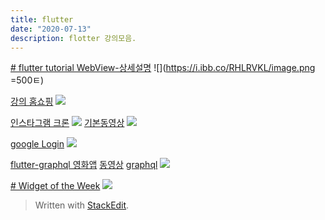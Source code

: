 ```yaml
---
title: flutter 
date: "2020-07-13"
description: flotter 강의모음.
---
```

[# flutter tutorial WebView-상세설명](https://www.youtube.com/watch?v=tCBOBf6S5hQ&list=PLIKnSA4GMR4NXpNdCtJOL0BhWcxX_BBHJ&index=41&t=0s)
![](https://i.ibb.co/RHLRVKL/image.png =500ㅌ)


[강의 홈쇼핑](https://www.youtube.com/watch?v=32RI0qUnTzQ&list=PLmnT6naTGy2SC82FMSCrvZNogg5T1H7iF&index=11)
![](https://i.ibb.co/jJ9vkTD/flutter-11.png)

[인스타그램 크론](https://www.inflearn.com/course/flutter-netflix-clone-app/lecture/37786)
![](https://i.ibb.co/7NnM30q/Screen-Shot-2020-07-13-at-11-28-00-AM.png)
[기본동영상](https://www.youtube.com/watch?v=uq7e386eG4Y&list=PLybADvIp2cxgYovNF3r16TZjFD-4mcyMD)
![](https://i.ibb.co/DzGsjsX/Screen-Shot-2020-07-13-at-10-55-12-AM.png)

[google Login](https://fkkmemi.github.io/ff/ff-001/)
![](https://i.ibb.co/mDR6ZfN/Screen-Shot-2020-07-13-at-11-00-01-AM.png )



[flutter-graphql 영화앱](https://m.blog.naver.com/ljk041180/221692569263)
[동영상](https://www.youtube.com/watch?v=f6jdoEtZt_o)
[graphql](https://countries.trevorblades.com/)
![](https://mblogthumb-phinf.pstatic.net/MjAxOTEwMzBfMzcg/MDAxNTcyMzYxNDY5Njk0.rEOgcqKNxxBwlIvOWifzFKV1nlqPKd3g1mnOa2VQYFog.hr9yypFSUMkqslwsRWkItyuovfPL82bdH8W0XIbr3gAg.PNG.ljk041180/flutter_graphql.png?type=w800 )

[# Widget of the Week](https://www.youtube.com/watch?v=b_sQ9bMltGU&list=PLjxrf2q8roU23XGwz3Km7sQZFTdB996iG)
![](https://i.ibb.co/NpHd5RY/Screen-Shot-2020-07-16-at-12-37-28-AM.png)


> Written with [StackEdit](https://stackedit.io/).
<!--stackedit_data:
eyJoaXN0b3J5IjpbNTcxOTkxNzAwLDM2MDIzODIyNCwxMTM1MT
QyMDk5LDMxODMyMTM2MCwyMTM3MDg5NTY2LC0xNDA5MjQwNzIs
LTEwODEyNjM0MjcsMTE4MTMyMzY1M119
-->